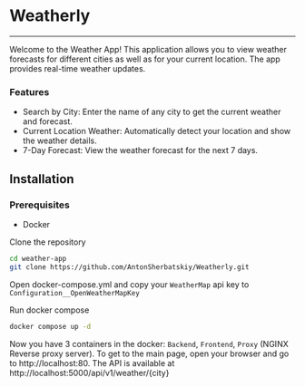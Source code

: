 # Weatherly
___
Welcome to the Weather App! This application allows you to view weather forecasts for different cities as well as for your current location. The app provides real-time weather updates.


### Features
* Search by City: Enter the name of any city to get the current weather and forecast.
* Current Location Weather: Automatically detect your location and show the weather details.
* 7-Day Forecast: View the weather forecast for the next 7 days.

## Installation
### Prerequisites
* Docker

Clone the repository
```bash
cd weather-app
git clone https://github.com/AntonSherbatskiy/Weatherly.git
```
Open docker-compose.yml and copy your `WeatherMap` api key to `Configuration__OpenWeatherMapKey`

Run docker compose
```bash
docker compose up -d
```

Now you have 3 containers in the docker: `Backend`, `Frontend`, `Proxy` (NGINX Reverse proxy server). 
To get to the main page, open your browser and go to http://localhost:80. The API is available at http://localhost:5000/api/v1/weather/{city}